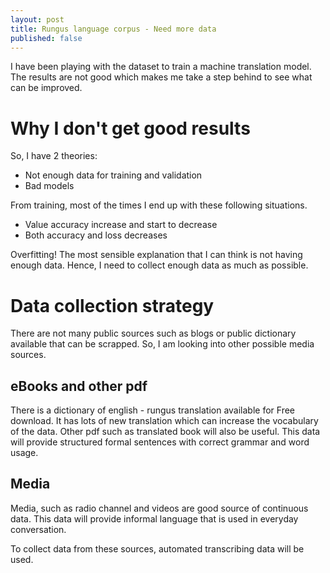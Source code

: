```yaml
---
layout: post
title: Rungus language corpus - Need more data
published: false
---
```


I have been playing with the dataset to train a machine translation model. The results are not good which makes me take a step behind to see what can be improved. 

# Why I don't get good results

So, I have 2 theories:
- Not enough data for training and validation
- Bad models

From training, most of the times I end up with these following situations.
- Value accuracy increase and start to decrease
- Both accuracy and loss decreases

Overfitting! The most sensible explanation that I can think is not having enough data. Hence, I need to collect enough data as much as possible.

# Data collection strategy

There are not many public sources such as blogs or public dictionary available that can be scrapped. So, I am looking into other possible media sources.

## eBooks and other pdf

There is a dictionary of english - rungus translation available for Free download. It has lots of new translation which can increase the vocabulary of the data. Other pdf such as translated book will also be useful. This data will provide structured formal sentences with correct grammar and word usage.

## Media

Media, such as radio channel and videos are good source of continuous data. This data will provide informal language that is used in everyday conversation.

To collect data from these sources, automated transcribing data will be used.
